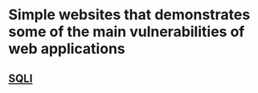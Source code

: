 # Simple websites that demonstrates some of the main vulnerabilities of web applications
## [SQLI](https://github.com/gusprojects008/WebsitesProjects/tree/main/VulnerableWeb/SQLI)
